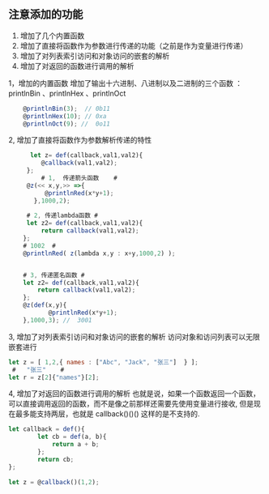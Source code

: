 ## 注意添加的功能
1. 增加了几个内置函数
2. 增加了直接将函数作为参数进行传递的功能（之前是作为变量进行传递）
3. 增加了对列表索引访问和对象访问的嵌套的解析
4. 增加了对返回的函数进行调用的解析

1，增加的内置函数
增加了输出十六进制、八进制以及二进制的三个函数 ： printlnBin  、printlnHex   、printlnOct
```js
	@printlnBin(3);  // 0b11
	@printlnHex(10); // 0xa
	@printlnOct(9); //  0o11
```
2, 增加了直接将函数作为参数解析传递的特性

```js
	  let z= def(callback,val1,val2){     
		 @callback(val1,val2); 
	 }; 
    	 # 1,  传递箭头函数    #
	 @z(<< x,y,>> =>{      
		  @printlnRed(x*y+1); 
	   },1000,2);  
 
	 # 2, 传递lambda函数 #  
	 let z2= def(callback,val1,val2){     
		 return callback(val1,val2); 
	}; 
	# 1002  #
	@printlnRed( z(lambda x,y : x+y,1000,2) );    


	# 3, 传递匿名函数 #  
	let z2= def(callback,val1,val2){     
		return callback(val1,val2); 
	}; 
	@z(def(x,y){     
		   @printlnRed(x*y+1); 
	},1000,3); //  3001

```
3, 增加了对列表索引访问和对象访问的嵌套的解析 
	访问对象和访问列表可以无限嵌套进行
```js
let z = [ 1,2,{ names : ["Abc", "Jack", "张三"]  } ];
 #   "张三"    #
let r = z[2]{"names"}[2]; 

```
4, 增加了对返回的函数进行调用的解析
	也就是说，如果一个函数返回一个函数，可以直接调用返回的函数，而不是像之前那样还需要先使用变量进行接收, 但是现在最多能支持两层，也就是 callback()()() 这样的是不支持的.

```js
let callback = def(){  
        let cb = def(a, b){            
	        return a + b;        
	    };            
        return cb;  
};  
  
let z = @callback()(1,2);

```
